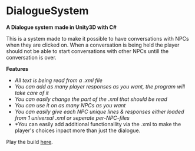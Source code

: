 # DialogueSystem
**A Dialogue system made in Unity3D with C#**

This is a system made to make it possible to have conversations with NPCs when they are clicked on.
When a conversation is being held the player should not be able to start conversations with other NPCs untill the conversation is over.

**Features**

- *All text is being read from a .xml file*
- *You can add as many player responses as you want, the program will take care of it*
- *You can easily change the part of the .xml that should be read*
- *You can use it on as many NPCs as you want*
- *You can easily give each NPC unique lines & responses either loaded from 1 universal .xml or seperate per-NPC-files* 
- *You can easily add additional functionallity via the .xml to make the player's choices inpact more than just the dialogue.

Play the build [here](http://19176.hosts.ma-cloud.nl/bewijzenmap/DialogueBuilt/).
